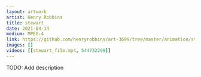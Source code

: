 ```yaml
---
layout: artwork
artist: Henry Robbins
title: stewart
date: 2021-04-14
medium: MPEG-4
link: https://github.com/henryrobbins/art-3699/tree/master/animation/stewart
images: []
videos: [[stewart_film.mp4, 544732299]]
---
```

TODO: Add description

